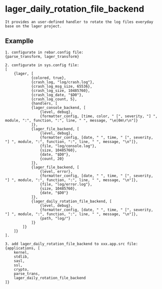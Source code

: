 lager_daily_rotation_file_backend
=====

    It provides an user-defined handler to rotate the log files everyday base on the lager project.

Examplle
-----

    1. configurate in rebar.config file:
    {parse_transform, lager_transform}

    2. configurate in sys.config file:
	[
		{lager, [
				{colored, true},
				{crash_log, "log/crash.log"},
				{crash_log_msg_size, 65536},
				{crash_log_size, 10485760},
				{crash_log_date, "$D0"},
				{crash_log_count, 5},
				{handlers, [
				{lager_console_backend, [
					{level, debug},
					{formatter_config, [time, color, " [", severity, "] ", module, ":", function, ":", line, " ", message, "\e[0m\r\n"]}
				]},
				{lager_file_backend, [
					{level, debug},
					{formatter_config, [date, " ", time, " [", severity, "] ", module, ":", function, ":", line, " ", message, "\n"]},
					{file, "log/console.log"},
					{size, 10485760},
					{date, "$D0"},
					{count, 20}
				]},
				{lager_file_backend, [
					{level, error},
					{formatter_config, [date, " ", time, " [", severity, "] ", module, ":", function, ":", line, " ", message, "\n"]},
					{file, "log/error.log"},
					{size, 10485760},
					{date, "$D0"}
				]},
				{lager_daily_rotation_file_backend, [
					{level, debug},
					{formatter_config, [date, " ", time, " [", severity, "] ", module, ":", function, ":", line, " ", message, "\n"]},
					{path, "log/"}
				]}
			]}
		]}
	].

    3. add lager_daily_rotation_file_backend to xxx.app.src file:
    {applications, [
        kernel,
        stdlib,
        sasl,
        ssl,
        crypto,
        parse_trans,
        lager_daily_rotation_file_backend
    ]}
